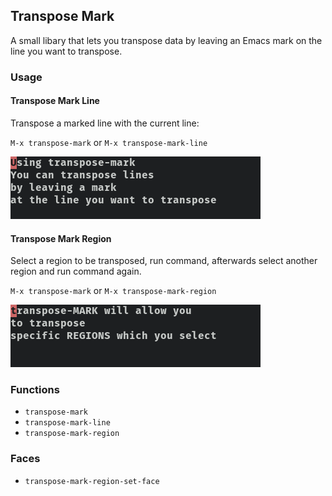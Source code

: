 ## Transpose Mark

A small libary that lets you transpose data by leaving an Emacs mark on the line you want to transpose.

### Usage

#### Transpose Mark Line

Transpose a marked line with the current line:

`M-x transpose-mark`
or
`M-x transpose-mark-line`

![transpose-mark](https://raw.githubusercontent.com/attichacker/transpose-mark/master/images/transpose-mark.gif)

#### Transpose Mark Region

Select a region to be transposed, run command, afterwards select another region and run command again.

`M-x transpose-mark`
or
`M-x transpose-mark-region`

![transpose-region](https://raw.githubusercontent.com/attichacker/transpose-mark/master/images/transpose-region.gif)

### Functions
* `transpose-mark`
* `transpose-mark-line`
* `transpose-mark-region`

### Faces
* `transpose-mark-region-set-face`
